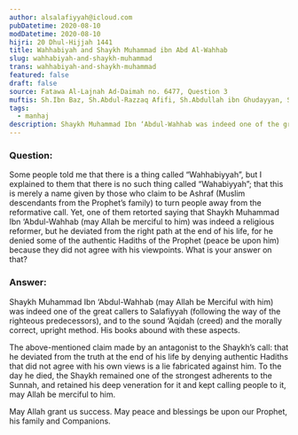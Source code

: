 ```yaml
---
author: alsalafiyyah@icloud.com
pubDatetime: 2020-08-10
modDatetime: 2020-08-10
hijri: 20 Dhul-Hijjah 1441
title: Wahhabiyah and Shaykh Muhammad ibn Abd Al-Wahhab 
slug: wahhabiyah-and-shaykh-muhammad
trans: wahhabiyah-and-shaykh-muhammad
featured: false
draft: false
source: Fatawa Al-Lajnah Ad-Daimah no. 6477, Question 3
muftis: Sh.Ibn Baz, Sh.Abdul-Razzaq Afifi, Sh.Abdullah ibn Ghudayyan, Sh.Abdullah ibn Qa'ud
tags:
  - manhaj
description: Shaykh Muhammad Ibn ‘Abdul-Wahhab was indeed one of the great callers to Salafiyyah, and to the sound creed and the morally correct, upright method.
---
```


### Question:
Some people told me that there is a thing called “Wahhabiyyah”, but I explained to them that there is no such thing called “Wahabiyyah”; that this is merely a name given by those who claim to be Ashraf (Muslim descendants from the Prophet’s family) to turn people away from the reformative call. Yet, one of them retorted saying that Shaykh Muhammad Ibn ‘Abdul-Wahhab (may Allah be merciful to him) was indeed a religious reformer, but he deviated from the right path at the end of his life, for he denied some of the authentic Hadiths of the Prophet (peace be upon him) because they did not agree with his viewpoints. What is your answer on that?

### Answer: 
Shaykh Muhammad Ibn ‘Abdul-Wahhab (may Allah be Merciful with him) was indeed one of the great callers to Salafiyyah (following the way of the righteous predecessors), and to the sound ‘Aqidah (creed) and the morally correct, upright method. His books abound with these aspects.

The above-mentioned claim made by an antagonist to the Shaykh’s call: that he deviated from the truth at the end of his life by denying authentic Hadiths that did not agree with his own views is a lie fabricated against him. To the day he died, the Shaykh remained one of the strongest adherents to the Sunnah, and retained his deep veneration for it and kept calling people to it, may Allah be merciful to him.

May Allah grant us success. May peace and blessings be upon our Prophet, his family and Companions.
